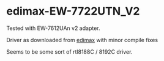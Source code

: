# edimax-EW-7722UTN_V2

Tested with EW-7612UAn v2 adapter.

Driver as downloaded from [edimax](https://www.edimax.com/edimax/download/download/data/edimax/global/download/for_home/wireless_adapters/wireless_adapters_n300/ew-7612uan_v2) with minor compile fixes

Seems to be some sort of rtl8188C / 8192C driver.
